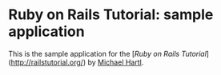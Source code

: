 # Ruby on Rails Tutorial: sample application

This is the sample application for the [*Ruby on Rails Tutorial*] (http://railstutorial.org/)
by [Michael Hartl](http://michaelhartl.com).